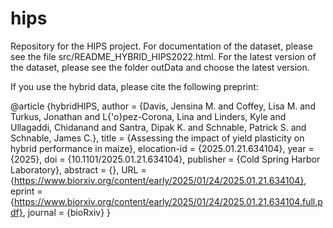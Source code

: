 # hips
Repository for the HIPS project. 
For documentation of the dataset, please see the file src/README_HYBRID_HIPS2022.html. 
For the latest version of the dataset, please see the folder outData and choose the latest version. 

If you use the hybrid data, please cite the following preprint: 

@article {hybridHIPS,
	author = {Davis, Jensina M. and Coffey, Lisa M. and Turkus, Jonathan and L{\'o}pez-Corona, Lina and Linders, Kyle and Ullagaddi, Chidanand and Santra, Dipak K. and Schnable, Patrick S. and Schnable, James C.},
	title = {Assessing the impact of yield plasticity on hybrid performance in maize},
	elocation-id = {2025.01.21.634104},
	year = {2025},
	doi = {10.1101/2025.01.21.634104},
	publisher = {Cold Spring Harbor Laboratory},
	abstract = {},
	URL = {https://www.biorxiv.org/content/early/2025/01/24/2025.01.21.634104},
	eprint = {https://www.biorxiv.org/content/early/2025/01/24/2025.01.21.634104.full.pdf},
	journal = {bioRxiv}
}

